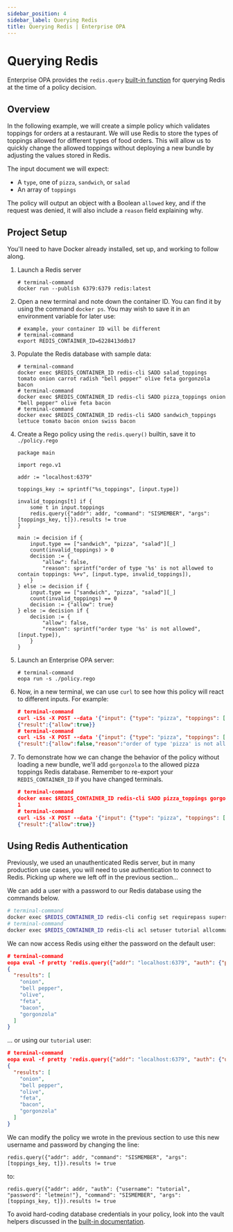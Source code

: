 ```yaml
---
sidebar_position: 4
sidebar_label: Querying Redis
title: Querying Redis | Enterprise OPA
---
```


# Querying Redis

Enterprise OPA provides the `redis.query` [built-in function](/enterprise-opa/reference/built-in-functions/redis) for querying Redis at the time of a policy decision.


## Overview

In the following example, we will create a simple policy which validates toppings for orders at a restaurant. We will use Redis to store the types of toppings allowed for different types of food orders. This will allow us to quickly change the allowed toppings without deploying a new bundle by adjusting the values stored in Redis.

The input document we will expect:

- A `type`, one of `pizza`, `sandwich`, or `salad`
- An array of `toppings`

The policy will output an object with a Boolean `allowed` key, and if the request was denied, it will also include a `reason` field explaining why.


## Project Setup

You'll need to have Docker already installed, set up, and working to follow along.

1. Launch a Redis server

    ```shell
    # terminal-command
    docker run --publish 6379:6379 redis:latest
    ```

2. Open a new terminal and note down the container ID. You can find it by using the command `docker ps`. You may wish to save it in an environment variable for later use:

    ```shell
    # example, your container ID will be different
    # terminal-command
    export REDIS_CONTAINER_ID=6228413ddb17
    ```

3. Populate the Redis database with sample data:

    ```shell
    # terminal-command
    docker exec $REDIS_CONTAINER_ID redis-cli SADD salad_toppings tomato onion carrot radish "bell pepper" olive feta gorgonzola bacon
    # terminal-command
    docker exec $REDIS_CONTAINER_ID redis-cli SADD pizza_toppings onion "bell pepper" olive feta bacon
    # terminal-command
    docker exec $REDIS_CONTAINER_ID redis-cli SADD sandwich_toppings lettuce tomato bacon onion swiss bacon
    ```

4. Create a Rego policy using the `redis.query()` builtin, save it to `./policy.rego`

    ```rego
    package main

    import rego.v1

    addr := "localhost:6379"

    toppings_key := sprintf("%s_toppings", [input.type])

    invalid_toppings[t] if {
    	some t in input.toppings
    	redis.query({"addr": addr, "command": "SISMEMBER", "args": [toppings_key, t]}).results != true
    }

    main := decision if {
    	input.type == ["sandwich", "pizza", "salad"][_]
    	count(invalid_toppings) > 0
    	decision := {
    		"allow": false,
    		"reason": sprintf("order of type '%s' is not allowed to contain toppings: %+v", [input.type, invalid_toppings]),
    	}
    } else := decision if {
    	input.type == ["sandwich", "pizza", "salad"][_]
    	count(invalid_toppings) == 0
    	decision := {"allow": true}
    } else := decision if {
    	decision := {
    		"allow": false,
    		"reason": sprintf("order type '%s' is not allowed", [input.type]),
    	}
    }
    ```

5. Launch an Enterprise OPA server:

    ```shell-session
    # terminal-command
    eopa run -s ./policy.rego
    ```

6. Now, in a new terminal, we can use `curl` to see how this policy will react to different inputs. For example:

    ```json
    # terminal-command
    curl -LSs -X POST --data '{"input": {"type": "pizza", "toppings": ["onion", "bacon"]}}' localhost:8181/v1/data/main/main
    {"result":{"allow":true}}
    # terminal-command
    curl -LSs -X POST --data '{"input": {"type": "pizza", "toppings": ["onion", "bacon", "gorgonzola"]}}' localhost:8181/v1/data/main/main
    {"result":{"allow":false,"reason":"order of type 'pizza' is not allowed to contain toppings: {\"gorgonzola\"}"}}
    ```

7. To demonstrate how we can change the behavior of the policy without loading a new bundle, we'll add `gorgonzola` to the allowed pizza toppings Redis database. Remember to re-export your `REDIS_CONTAINER_ID` if you have changed terminals.

    ```json
    # terminal-command
    docker exec $REDIS_CONTAINER_ID redis-cli SADD pizza_toppings gorgonzola
    1
    # terminal-command
    curl -LSs -X POST --data '{"input": {"type": "pizza", "toppings": ["onion", "bacon", "gorgonzola"]}}' localhost:8181/v1/data/main/main
    {"result":{"allow":true}}
    ```


## Using Redis Authentication

Previously, we used an unauthenticated Redis server, but in many production use cases, you will need to use authentication to connect to Redis. Picking up where we left off in the previous section...

We can add a user with a password to our Redis database using the commands below.

```sh
# terminal-command
docker exec $REDIS_CONTAINER_ID redis-cli config set requirepass supersecret123
# terminal-command
docker exec $REDIS_CONTAINER_ID redis-cli acl setuser tutorial allcommands allkeys on '>letmein!'
```

We can now access Redis using either the password on the default user:

```json
# terminal-command
eopa eval -f pretty 'redis.query({"addr": "localhost:6379", "auth": {"password": "supersecret123"}, "command": "SMEMBERS", "args": ["pizza_toppings"]})'
{
  "results": [
    "onion",
    "bell pepper",
    "olive",
    "feta",
    "bacon",
    "gorgonzola"
  ]
}
```

... or using our `tutorial` user:

```json
# terminal-command
eopa eval -f pretty 'redis.query({"addr": "localhost:6379", "auth": {"username": "tutorial", "password": "letmein!"}, "command": "SMEMBERS", "args": ["pizza_toppings"]})'
{
  "results": [
    "onion",
    "bell pepper",
    "olive",
    "feta",
    "bacon",
    "gorgonzola"
  ]
}
```

We can modify the policy we wrote in the previous section to use this new username and password by changing the line:

```rego
redis.query({"addr": addr, "command": "SISMEMBER", "args": [toppings_key, t]}).results != true
```

to:

```rego
redis.query({"addr": addr, "auth": {"username": "tutorial", "password": "letmein!"}, "command": "SISMEMBER", "args": [toppings_key, t]}).results != true
```

To avoid hard-coding database credentials in your policy, look into the vault helpers discussed in the [built-in documentation](/enterprise-opa/reference/built-in-functions/redis).
